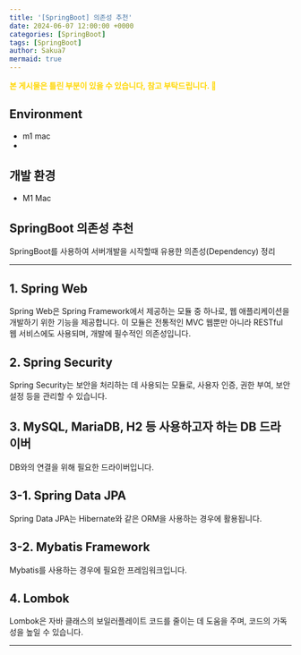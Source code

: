 ```yaml
---
title: '[SpringBoot] 의존성 추천'
date: 2024-06-07 12:00:00 +0000
categories: [SpringBoot]
tags: [SpringBoot]
author: Sakua7
mermaid: true
---
```


<span style="color: #FFD700; font-weight: bold;">본 게시물은 틀린 부분이 있을 수 있습니다, 참고 부탁드립니다. 🥹</span>

## Environment
* m1 mac
* 
## 개발 환경

- <span class="env-text">M1 Mac</span>

## SpringBoot 의존성 추천

SpringBoot를 사용하여 서버개발을 시작할때 유용한 의존성(Dependency) 정리

---

## 1. Spring Web

Spring Web은 Spring Framework에서 제공하는 모듈 중 하나로, 웹 애플리케이션을 개발하기 위한 기능을 제공합니다. 이 모듈은 전통적인 MVC 웹뿐만 아니라 RESTful 웹 서비스에도 사용되며, 개발에 필수적인 의존성입니다.

## 2. Spring Security

Spring Security는 보안을 처리하는 데 사용되는 모듈로, 사용자 인증, 권한 부여, 보안 설정 등을 관리할 수 있습니다.

## 3. MySQL, MariaDB, H2 등 사용하고자 하는 DB 드라이버

DB와의 연결을 위해 필요한 드라이버입니다.

## 3-1. Spring Data JPA

Spring Data JPA는 Hibernate와 같은 ORM을 사용하는 경우에 활용됩니다.

## 3-2. Mybatis Framework

Mybatis를 사용하는 경우에 필요한 프레임워크입니다.

## 4. Lombok

Lombok은 자바 클래스의 보일러플레이트 코드를 줄이는 데 도움을 주며, 코드의 가독성을 높일 수 있습니다.

---
